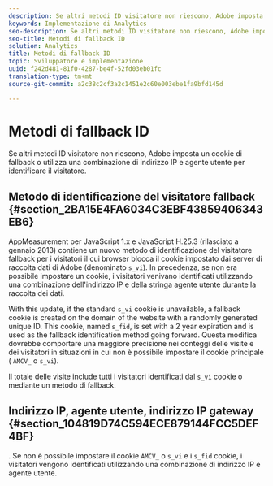 ```yaml
---
description: Se altri metodi ID visitatore non riescono, Adobe imposta un cookie di fallback o utilizza una combinazione di indirizzo IP e agente utente per identificare il visitatore.
keywords: Implementazione di Analytics
seo-description: Se altri metodi ID visitatore non riescono, Adobe imposta un cookie di fallback o utilizza una combinazione di indirizzo IP e agente utente per identificare il visitatore.
seo-title: Metodi di fallback ID
solution: Analytics
title: Metodi di fallback ID
topic: Sviluppatore e implementazione
uuid: f242d481-81f0-4287-be4f-52fd03eb01fc
translation-type: tm+mt
source-git-commit: a2c38c2cf3a2c1451e2c60e003ebe1fa9bfd145d

---
```



# Metodi di fallback ID

Se altri metodi ID visitatore non riescono, Adobe imposta un cookie di fallback o utilizza una combinazione di indirizzo IP e agente utente per identificare il visitatore.

## Metodo di identificazione del visitatore fallback {#section_2BA15E4FA6034C3EBF43859406343EB6}

AppMeasurement per JavaScript 1.x e JavaScript H.25.3 (rilasciato a gennaio 2013) contiene un nuovo metodo di identificazione del visitatore fallback per i visitatori il cui browser blocca il cookie impostato dai server di raccolta dati di Adobe (denominato `s_vi`). In precedenza, se non era possibile impostare un cookie, i visitatori venivano identificati utilizzando una combinazione dell'indirizzo IP e della stringa agente utente durante la raccolta dei dati.

With this update, if the standard `s_vi` cookie is unavailable, a fallback cookie is created on the domain of the website with a randomly generated unique ID. This cookie, named `s_fid`, is set with a 2 year expiration and is used as the fallback identification method going forward. Questa modifica dovrebbe comportare una maggiore precisione nei conteggi delle visite e dei visitatori in situazioni in cui non è possibile impostare il cookie principale ( `AMCV_` o `s_vi`).

Il totale delle visite include tutti i visitatori identificati dal `s_vi` cookie o mediante un metodo di fallback.

## Indirizzo IP, agente utente, indirizzo IP gateway {#section_104819D74C594ECE879144FCC5DEF4BF}

. Se non è possibile impostare il cookie `AMCV_` o `s_vi` e i `s_fid` cookie, i visitatori vengono identificati utilizzando una combinazione di indirizzo IP e agente utente.
